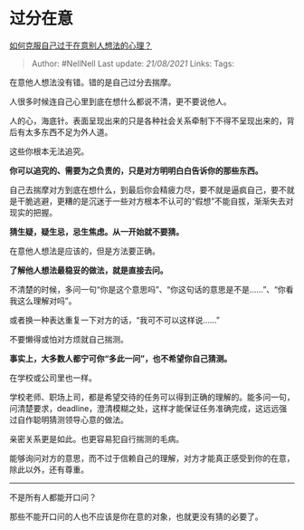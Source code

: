 # 过分在意
[如何克服自己过于在意别人想法的心理？](https://www.zhihu.com/question/20767147/answer/1875698064)

> Author: #NellNell 
> Last update: *21/08/2021* 
> Links:
> Tags: 

在意他人想法没有错。错的是自己过分去揣摩。

人很多时候连自己心里到底在想什么都说不清，更不要说他人。

人的心，海底针。表面呈现出来的只是各种社会关系牵制下不得不呈现出来的，背后有太多东西不足为外人道。

这些你根本无法追究。

**你可以追究的、需要为之负责的，只是对方明明白白告诉你的那些东西。**

自己去揣摩对方到底在想什么，到最后你会精疲力尽，要不就是逼疯自己，要不就是干脆逃避，更糟的是沉迷于一些对方根本不认可的“假想”不能自拔，渐渐失去对现实的把握。

**猜生疑，疑生忌，忌生焦虑。从一开始就不要猜。**

在意他人想法是应该的，但是方法要正确。

**了解他人想法最稳妥的做法，就是直接去问。**

不清楚的时候，多问一句“你是这个意思吗”、“你这句话的意思是不是……”、“你看我这么理解对吗”。

或者换一种表达重复一下对方的话，“我可不可以这样说……”

不要懒得或怕对方烦就自己揣测。

**事实上，大多数人都宁可你“多此一问”，也不希望你自己猜测。**

在学校或公司里也一样。

学校老师、职场上司，都是希望交待的任务可以得到正确的理解的。能多问一句，问清楚要求，deadline，澄清模糊之处，这样才能保证任务准确完成，这远远强过自作聪明猜测领导心意的做法。

亲密关系更是如此。也更容易犯自行揣测的毛病。

能够询问对方的意思，而不过于信赖自己的理解，对方才能真正感受到你的在意，除此以外，还有尊重。

---

不是所有人都能开口问？

那些不能开口问的人也不应该是你在意的对象，也就更没有猜的必要了。